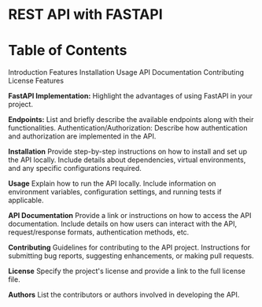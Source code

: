 # REST API with FASTAPI

# **Table of Contents**
Introduction
Features
Installation
Usage
API Documentation
Contributing
License
Features

**FastAPI Implementation:**
Highlight the advantages of using FastAPI in your project.

**Endpoints:**
List and briefly describe the available endpoints along with their functionalities.
Authentication/Authorization:
Describe how authentication and authorization are implemented in the API.

**Installation**
Provide step-by-step instructions on how to install and set up the API locally.
Include details about dependencies, virtual environments, and any specific configurations required.

**Usage**
Explain how to run the API locally.
Include information on environment variables, configuration settings, and running tests if applicable.

**API Documentation**
Provide a link or instructions on how to access the API documentation.
Include details on how users can interact with the API, request/response formats, authentication methods, etc.

**Contributing**
Guidelines for contributing to the API project.
Instructions for submitting bug reports, suggesting enhancements, or making pull requests.

**License**
Specify the project's license and provide a link to the full license file.

**Authors**
List the contributors or authors involved in developing the API.
